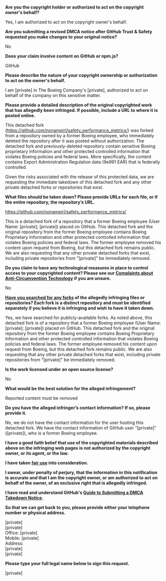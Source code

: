 **Are you the copyright holder or authorized to act on the copyright owner's behalf?**

Yes, I am authorized to act on the copyright owner's behalf.

**Are you submitting a revised DMCA notice after GitHub Trust & Safety requested you make changes to your original notice?**

No

**Does your claim involve content on GitHub or npm.js?**

GitHub

**Please describe the nature of your copyright ownership or authorization to act on the owner's behalf.**

I am [private] in The Boeing Company's [private], authorized to act on behalf of the company on this sensitive matter.

**Please provide a detailed description of the original copyrighted work that has allegedly been infringed. If possible, include a URL to where it is posted online.**

This detached fork (https://github.com/nonameirl/safety_performance_metrics/) was forked from a repository owned by a former Boeing employee, who immediately deleted the repository after it was posted without authorization. The detached fork and previously-deleted repository contain sensitive Boeing proprietary information and other protected controlled information that violates Boeing policies and federal laws. More specifically, the content contains Export Administration Regulation data (9e991 EAR) that is federally controlled.

Given the risks associated with the release of this protected data, we are requesting the immediate takedown of this detached fork and any other private detached forks or repositories that exist.

**What files should be taken down? Please provide URLs for each file, or if the entire repository, the repository’s URL.**

https://github.com/nonameirl/safety_performance_metrics/

This is a detached fork of a repository that a former Boeing employee (User Name: [private]; [private]) placed on GitHub. This detached fork and the original repository from the former Boeing employee contains Boeing Proprietary Information and other protected controlled information that violates Boeing policies and federal laws. The former employee removed his content upon request from Boeing, but this detached fork remains public. We are also requesting that any other private detached forks that exist, including private repositories from "[private]" be immediately removed.

**Do you claim to have any technological measures in place to control access to your copyrighted content? Please see our <a href="https://docs.github.com/articles/guide-to-submitting-a-dmca-takedown-notice#complaints-about-anti-circumvention-technology">Complaints about Anti-Circumvention Technology</a> if you are unsure.**

No

**<a href="https://docs.github.com/articles/dmca-takedown-policy#b-what-about-forks-or-whats-a-fork">Have you searched for any forks</a> of the allegedly infringing files or repositories? Each fork is a distinct repository and must be identified separately if you believe it is infringing and wish to have it taken down.**

Yes, we have searched for publicly-available forks. As noted above, this detached fork is of a repository that a former Boeing employee (User Name: [private]; [private]) placed on GitHub. This detached fork and the original repository from the former Boeing employee contains Boeing Proprietary Information and other protected controlled information that violates Boeing policies and federal laws. The former employee removed his content upon request from Boeing, but this detached fork remains public. We are also requesting that any other private detached forks that exist, including private repositories from "[private]" be immediately removed.

**Is the work licensed under an open source license?**

No

**What would be the best solution for the alleged infringement?**

Reported content must be removed

**Do you have the alleged infringer’s contact information? If so, please provide it.**

No, we do not have the contact information for the user hosting this detached fork. We have the contact information of GitHub user "[private]" ([private]), who is a former Boeing employee.

**I have a good faith belief that use of the copyrighted materials described above on the infringing web pages is not authorized by the copyright owner, or its agent, or the law.**

**I have taken <a href="https://www.lumendatabase.org/topics/22">fair use</a> into consideration.**

**I swear, under penalty of perjury, that the information in this notification is accurate and that I am the copyright owner, or am authorized to act on behalf of the owner, of an exclusive right that is allegedly infringed.**

**I have read and understand GitHub's <a href="https://docs.github.com/articles/guide-to-submitting-a-dmca-takedown-notice/">Guide to Submitting a DMCA Takedown Notice</a>.**

**So that we can get back to you, please provide either your telephone number or physical address.**

[private]  
[private]  
Office: [private]  
Mobile: [private]  
Address:  
[private]  
[private]  

**Please type your full legal name below to sign this request.**

[private]  
